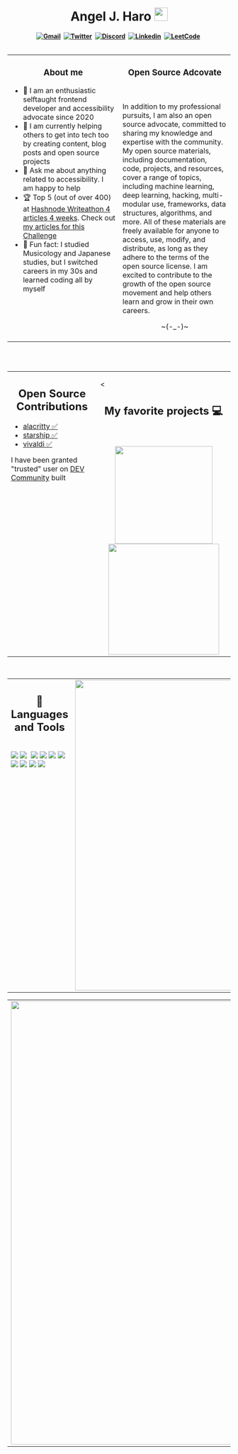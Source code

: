 <h1 align="center"><b> Angel J. Haro <img src="https://docs.google.com/uc?export=download&id=166Ecq6uBl61U14OUlkHOHIBv2ArKoumJ" alt="" width="30"></h1>

<!-- START  -->
<div align="center">
<a href="gasfasf"><img src="https://img.shields.io/badge/Gmail-D14836?style=for-the-badge&logo=gmail&logoColor=white" alt="Gmail" /></a>&nbsp;
<a href="https://twitter.com/aharo24"><img src="https://img.shields.io/badge/Twitter-1DA1F2?style=for-the-badge&logo=twitter&logoColor=white" alt="Twitter" /></a>&nbsp;
<a href="https://disord"><img src="https://img.shields.io/badge/Discord-7289DA?style=for-the-badge&logo=discord&logoColor=white" alt="Discord" /></a>&nbsp;
<a href="https://disord"><img src="https://img.shields.io/badge/LinkedIn-0077B5?style=for-the-badge&logo=linkedin&logoColor=white" alt="Linkedin" /></a>&nbsp;
<a href="https://disord"><img src="https://img.shields.io/badge/-LeetCode-FFA116?style=for-the-badge&logo=LeetCode&logoColor=black" alt="LeetCode" /></a>&nbsp;
</div>
  
<br />
<!-- End-->

<table><tr><td valign="top" width="50%">
  
<h3 align="center">About me </h3>

- :raising_hand: I am an enthusiastic selftaught frontend developer and accessibility advocate since 2020
- :muscle: I am currently helping others to get into tech too by creating content, blog posts and open source projects
- :speech_balloon: Ask me about anything related to accessibility. I am happy to help
- 🏆 Top 5 (out of over 400) at <a href="https://townhall.hashnode.com/4articles4weeks-writeathon-the-winners">Hashnode Writeathon 4 articles 4 weeks</a>. Check out <a href="https://yuridevat.hashnode.dev/tag/4articles4weeks">my articles for this Challenge</a>
- :ghost: Fun fact: I studied Musicology and Japanese studies, but I switched careers in my 30s and learned coding all by myself


</td><td valign="top" width="50%">

<h3 align="center"> Open Source Adcovate</h3>
<br />


In addition to my professional pursuits, I am also an open source advocate, committed to sharing my knowledge and expertise with the community. My open source materials, including documentation, code, projects, and resources, cover a range of topics, including machine learning, deep learning, hacking, multi-modular use, frameworks, data structures, algorithms, and more. All of these materials are freely available for anyone to access, use, modify, and distribute, as long as they adhere to the terms of the open source license. I am excited to contribute to the growth of the open source movement and help others learn and grow in their own careers.

  
  <div align="center"> ~(-_-)~ </div>
  
<br />


</tr></tr></table> 

<br />


<br />

<table><tr><td valign="top" width="40%">
<h2 align="center"> Open Source Contributions </h2>
  

<!-- START Open Source Ontributions -->
- [alacritty ✅](https://github.com/aharo24/dot-alacritty)
- [starship ✅](https://github.com/aharo24/dot-starship)
- [vivaldi  ✅](https://github.com/aharo24/dot-vivaldi)

I have been granted "trusted" user on <a href="https://dev.to/">DEV Community</a> built 

<!-- Open Source Ontributions END -->

</td><td valign="top" width="60%">


<<h2 align="center">My favorite projects 💻</h2>
<br />
<div align="center">

<a href="https://github.com/aharo24/opensource">
<img width="220" src="https://github-readme-stats.vercel.app/api/pin/?username=aharo24&repo=opensource&theme=tokyonight" />
</a>

<a href="https://github.com/YuriDevAT/tcl-19-smart-shopping-list">
<img width="250" src="https://github-readme-stats.vercel.app/api/pin/?username=YuriDevAT&repo=tcl-19-smart-shopping-list&theme=tokyonight" />
</a>
</div>

</tr></tr></table> 







<!-- START  -->
</tr></tr></table> 
<br />
<table><tr><td valign="top" width="50%">

<h2 align="center"> 💼 Languages and Tools</h2>

<br />
<img src="https://img.shields.io/badge/-javascript-F7DF1E?&style=for-the-badge&logo=javascript&logoColor=black" />
<img src="https://img.shields.io/badge/-ReactJS-grey?&style=for-the-badge&logo=react&logoColor=61DAFB" />
<img scr="https://img.shields.io/badge/Next-black?style=for-the-badge&logo=next.js&logoColor=white" />
<img src="https://img.shields.io/badge/HTML5-E34F26?style=for-the-badge&logo=html5&logoColor=white" />
<img src="https://img.shields.io/badge/-css3-1572B6?&style=for-the-badge&logo=css3&logoColor=white" />
<img src="https://img.shields.io/badge/Tailwind-38B2AC?style=for-the-badge&logo=tailwind-css&logoColor=white" />
<img src="https://img.shields.io/badge/-VSCode-007ACC?&style=for-the-badge&logo=visual-studio-code&logoColor=white" />
<img src="https://img.shields.io/badge/-Git-F05032?&style=for-the-badge&logo=git&logoColor=white" /> 
<img src="https://img.shields.io/badge/github-%23121011.svg?style=for-the-badge&logo=github&logoColor=white" />
<img src="https://img.shields.io/badge/Canva-%2300C4CC.svg?style=for-the-badge&logo=Canva&logoColor=white" />
<img src="https://img.shields.io/badge/figma-%23F24E1E.svg?style=for-the-badge&logo=figma&logoColor=white" />

</td><td valign="top" width="50%">

<img src="https://github-readme-stats.vercel.app/api?username=aharo24&show_icons=true&theme=onedark" width="700" />
<!-- END  -->





<!-- START  -->
</tr></tr></table> 
<table><tr><td valign="top" width="50%">

<img src="https://github-readme-stats.vercel.app/api/top-langs/?username=aharo24&layout=compact&theme=onedark" width="1000" />

</td><td valign="top" width="50%">

<img src="https://github-readme-stats.vercel.app/api?username=aharo24&show_icons=true&theme=onedark" width="700" />

<!-- END  -->










